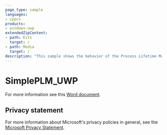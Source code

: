 ```yaml
---
page_type: sample
languages:
- cppcx
products:
- windows-uwp
extendedZipContent:
- path: Kits
  target: /
- path: Media
  target: /
description: "This sample shows the behavior of the Process Lifetime Management (PLM) events in a Universal Windows Platform (UWP) app."
---
```


# SimplePLM_UWP

For more information see this [Word document](https://github.com/microsoft/Xbox-ATG-Samples/blob/master/UWPSamples/System/SimplePLM_UWP/Readme.docx).

## Privacy statement

For more information about Microsoft's privacy policies in general, see the [Microsoft Privacy Statement](https://privacy.microsoft.com/privacystatement/).
